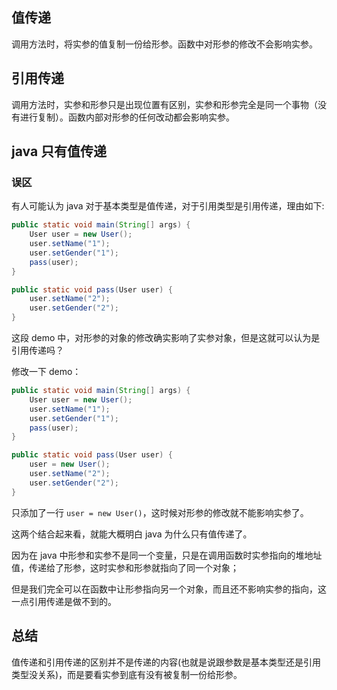 ## 值传递

调用方法时，将实参的值复制一份给形参。函数中对形参的修改不会影响实参。

## 引用传递

调用方法时，实参和形参只是出现位置有区别，实参和形参完全是同一个事物（没有进行复制）。函数内部对形参的任何改动都会影响实参。

## java 只有值传递

### 误区

有人可能认为 java 对于基本类型是值传递，对于引用类型是引用传递，理由如下:

```java
public static void main(String[] args) {
    User user = new User();
    user.setName("1");
    user.setGender("1");
    pass(user);
}

public static void pass(User user) {
    user.setName("2");
    user.setGender("2");
}
```

这段 demo 中，对形参的对象的修改确实影响了实参对象，但是这就可以认为是引用传递吗？

修改一下 demo：
```java
public static void main(String[] args) {
    User user = new User();
    user.setName("1");
    user.setGender("1");
    pass(user);
}

public static void pass(User user) {
    user = new User();
    user.setName("2");
    user.setGender("2");
}
```

只添加了一行 `user = new User()`，这时候对形参的修改就不能影响实参了。

这两个结合起来看，就能大概明白 java 为什么只有值传递了。

因为在 java 中形参和实参不是同一个变量，只是在调用函数时实参指向的堆地址值，传递给了形参，这时实参和形参就指向了同一个对象；

但是我们完全可以在函数中让形参指向另一个对象，而且还不影响实参的指向，这一点引用传递是做不到的。

## 总结

值传递和引用传递的区别并不是传递的内容(也就是说跟参数是基本类型还是引用类型没关系)，而是要看实参到底有没有被复制一份给形参。

